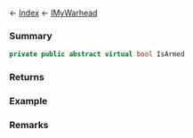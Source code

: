 ← [Index](Api-Index) ← [IMyWarhead](Sandbox.ModAPI.Ingame.IMyWarhead)

### Summary

```csharp
private public abstract virtual bool IsArmed
```

### Returns

### Example

### Remarks

